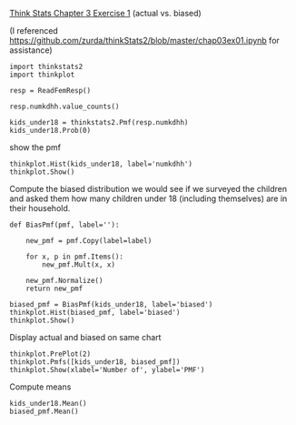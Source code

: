 [Think Stats Chapter 3 Exercise 1](http://greenteapress.com/thinkstats2/html/thinkstats2004.html#toc31) (actual vs. biased)

>>>
(I referenced https://github.com/zurda/thinkStats2/blob/master/chap03ex01.ipynb for assistance)

    import thinkstats2
    import thinkplot

    resp = ReadFemResp()

    resp.numkdhh.value_counts()

    kids_under18 = thinkstats2.Pmf(resp.numkdhh)
    kids_under18.Prob(0)

show the pmf

    thinkplot.Hist(kids_under18, label='numkdhh')
    thinkplot.Show()

Compute the biased distribution we would see if we surveyed the children and asked them how many children under 18 (including themselves) are in their household.

    def BiasPmf(pmf, label=''):

        new_pmf = pmf.Copy(label=label)

        for x, p in pmf.Items():
            new_pmf.Mult(x, x)

        new_pmf.Normalize()
        return new_pmf

    biased_pmf = BiasPmf(kids_under18, label='biased')
    thinkplot.Hist(biased_pmf, label='biased')
    thinkplot.Show()

Display actual and biased on same chart

    thinkplot.PrePlot(2)
    thinkplot.Pmfs([kids_under18, biased_pmf])
    thinkplot.Show(xlabel='Number of', ylabel='PMF')

Compute means

    kids_under18.Mean()
    biased_pmf.Mean()
